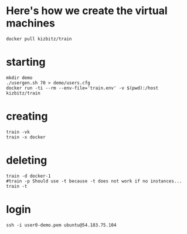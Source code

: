 # Here's how we create the virtual machines

```
docker pull kizbitz/train
```

# starting
```
mkdir demo
./usergen.sh 70 > demo/users.cfg
docker run -ti --rm --env-file='train.env' -v $(pwd):/host kizbitz/train
```

# creating
```
train -vk
train -x docker
```

# deleting
```
train -d docker-1
#train -p Should use -t because -t does not work if no instances...
train -t
```

# login
```
ssh -i user0-demo.pem ubuntu@54.183.75.104
```
